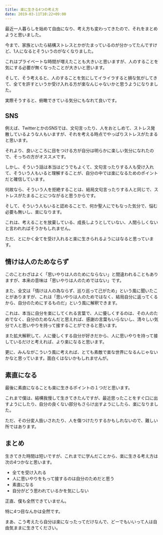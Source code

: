 ```yaml
---
title: 楽に生きる4つの考え方
date: 2019-03-11T10:22+09:00
---
```


最近一人暮らしを始めて自由になり、考え方も変わってきたので、それをまとめようと思いました。

今まで、家族といたら結構ストレスとかがたまっているのが分かってたんですけど、1人になるとそういうのがなくなりました。

これはプライベートな時間が増えたことも大きいと思いますが、人のすることを気にする必要が無くなったことが大きいと思います。

そして、そう考えると、人のすることを気にしてイライラすると損な気がしてきて、全てを許すというか受け入れる方が楽なんじゃないかと思うようになりました。

実際そうすると、俯瞰できている気分にもなれて良いです。

## SNS

例えば、TwitterとかのSNSでは、文句言ったり、人をおとしめて、ストレス発散しているような人もいますが、それを考える時点でやっぱりストレスがたまると思います。

それより、良いところに目をつける方が自分は明らかに楽しい気分になれたので、そっちの方がオススメです。

しかし、そういう話は本当はどうでもよくて、文句言ったりする人も受け入れて、そういう人もいると理解することが、自分の中では楽になるためのポイントだと確信しています。

何故なら、そういう人を拒絶することは、結局文句言ったりする人と同じで、ストレスがたまることにつながると思うからです。

そして、そういう人もいると認めることで、何か聖人にでもなった気分で、悩む必要も無いし、楽になります。

これは、考えることを放棄している、成長しようとしていない、人間らしくないと言われればそうかもしれません。

ただ、とにかく全てを受け入れると楽に生きられるようにはなると思っています。

## 情けは人のためならず

このことわざはよく「思いやりは人のためにならない」と間違われることもありますが、本来の意味は「思いやりは人のためではない」です。

また、全文は「情けは人の為ならず、巡り巡って己がため」という風に聞いたことがありますが、これは「思いやりは人のためではなく、結局自分に返ってくるから、自分のためにするものだ」という風に解釈できます。

これは、本当に自分を楽にしてくれる言葉で、人に優しくするのは、その人のためでなく、自分のためなんだと思えれば、感謝の言葉もいらないし、清々しい気分で人と思いやりを持って接することができると思います。

また拡大解釈して、人に優しくする自分が好きだから、人に思いやりを持って接しているだけと考えれば、より楽になると思います。

更に、みんながこういう風に考えれば、とても素敵で楽な世界になるんじゃないかなと思っています。面白くはないかもしれませんが。

## 素直になる

最後に素直になることも楽に生きるポイントの１つだと思います。

これまで僕は、結構我慢して生きてきたんですが、最近思ったことをすぐ口に出すようにしたり、自分の良くない部分もさらけ出すようにしたら、楽になりました。

ただ、その分変人扱いされたり、人を傷つけたりするかもしれないので、難しい所ではあります。

## まとめ

生きてきた時間は短いですが、これまでに学んだことから、楽に生きる考え方は次の4つかなと思います。

* 全てを受け入れる
* 人に思いやりをもって接するのは自分のためだと思う
* 素直になる
* 自分がどう思われているかを気にしない

正直、僕も全然できていません。

特に4つ目なんかは全然です。

まあ、こう考えたら自分は楽になったってだけなんで、どーでもいいって人は自由気ままに生きてください。
